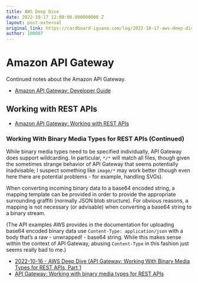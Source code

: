 ```yaml
---
title: AWS Deep Dive
date: 2022-10-17 12:00:00.000000000 Z
layout: post-external
original_link: https://cardboard-iguana.com/log/2022-10-17-aws-deep-dive.html
author: 100007
---
```


# Amazon API Gateway

Continued notes about the Amazon API Gateway.

- [Amazon API Gateway: Developer Guide](https://docs.aws.amazon.com/apigateway/latest/developerguide/welcome.html)

## Working with REST APIs

- [Amazon API Gateway: Working with REST APIs](https://docs.aws.amazon.com/apigateway/latest/developerguide/apigateway-rest-api.html)

### Working With Binary Media Types for REST APIs (Continued)

While binary media types need to be specified individually, API Gateway does support wildcarding. In particular, `*/*` will match all files, though given the sometimes strange behavior of API Gateway that seems potentially inadvisable; I suspect something like `image/*` may work better (though even here there are potential problems - for example, handling SVGs).

When converting incoming binary data to a base64 encoded string, a mapping template can be provided in order to provide the appropriate surrounding graffiti (normally JSON blob structure). For obvious reasons, a mapping is not necessary (or advisable) when converting a base64 string to a binary stream.

(The API examples AWS provides in the documentation for uploading base64 encoded binary data use `Content-Type: application/json` with a body that’s a raw - unwrapped! - base64 string. While this makes sense within the context of API Gateway, abusing `Content-Type` in this fashion just seems really bad to me.)

- [2022-10-16 - AWS Deep Dive (API Gateway: Working With Binary Media Types for REST APIs, Part 1](https://cardboard-iguana.com/log/2022-10-16-aws-deep-dive.html)
- [API Gateway: Working with binary media types for REST APIs](https://docs.aws.amazon.com/apigateway/latest/developerguide/api-gateway-payload-encodings.html)
